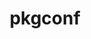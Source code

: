 ---
title: "pkgconf"
layout: cache
categories: [package, develop-2023-05-18]
meta: {"versions": ["1.9.5"], "compilers": ["gcc@=11.1.0", "gcc@=11.3.0", "gcc@=12.1.0", "gcc@=12.3.0", "gcc@=7.3.1", "gcc@=7.5.0", "intel@=2021.9.0", "oneapi@=2023.0.0"], "oss": ["amzn2", "ubuntu18.04", "ubuntu20.04", "ubuntu22.04"], "platforms": ["linux"], "targets": ["aarch64", "neoverse_n1", "ppc64le", "skylake_avx512", "x86_64", "x86_64_v3"], "stacks": ["aws-ahug", "aws-ahug-aarch64", "aws-isc", "aws-isc-aarch64", "aws-pcluster-icelake", "aws-pcluster-neoverse_n1", "aws-pcluster-neoverse_v1", "aws-pcluster-skylake", "build_systems", "data-vis-sdk", "e4s", "e4s-oneapi", "e4s-power", "gpu-tests", "ml-linux-x86_64-cpu", "ml-linux-x86_64-cuda", "ml-linux-x86_64-rocm", "radiuss", "radiuss-aws", "radiuss-aws-aarch64", "root", "tutorial"], "num_specs": 12, "num_specs_by_stack": {"radiuss-aws-aarch64": 2, "root": 12, "aws-isc-aarch64": 2, "aws-pcluster-neoverse_v1": 2, "aws-ahug-aarch64": 2, "aws-pcluster-neoverse_n1": 2, "aws-pcluster-icelake": 3, "aws-pcluster-skylake": 3, "radiuss-aws": 1, "aws-isc": 1, "aws-ahug": 1, "build_systems": 1, "radiuss": 1, "e4s-power": 1, "e4s-oneapi": 1, "gpu-tests": 1, "data-vis-sdk": 1, "e4s": 1, "tutorial": 2, "ml-linux-x86_64-cuda": 1, "ml-linux-x86_64-cpu": 1, "ml-linux-x86_64-rocm": 1}}
spec_details: [{"hash": "p3pajxyxogonxr3xofck3p5dnoge2zrn", "compiler": "gcc@=7.3.1", "versions": ["1.9.5"], "os": "amzn2", "platform": "linux", "target": "aarch64", "variants": ["build_system=autotools"], "stacks": ["radiuss-aws-aarch64", "root", "aws-isc-aarch64", "aws-pcluster-neoverse_v1", "aws-ahug-aarch64", "aws-pcluster-neoverse_n1"], "size": "-", "tarball": "https://binaries.spack.io/releases/develop-2023-05-18/build_cache/linux-amzn2-aarch64/gcc-7.3.1/pkgconf-1.9.5/linux-amzn2-aarch64-gcc-7.3.1-pkgconf-1.9.5-p3pajxyxogonxr3xofck3p5dnoge2zrn.spack"}, {"hash": "4zhfmow2cslbdm3vqbn5bnedd3hlx2hp", "compiler": "gcc@=12.3.0", "versions": ["1.9.5"], "os": "amzn2", "platform": "linux", "target": "neoverse_n1", "variants": ["build_system=autotools"], "stacks": ["root", "aws-pcluster-neoverse_v1", "aws-pcluster-neoverse_n1"], "size": "-", "tarball": "https://binaries.spack.io/releases/develop-2023-05-18/build_cache/linux-amzn2-neoverse_n1/gcc-12.3.0/pkgconf-1.9.5/linux-amzn2-neoverse_n1-gcc-12.3.0-pkgconf-1.9.5-4zhfmow2cslbdm3vqbn5bnedd3hlx2hp.spack"}, {"hash": "eqbm7ove6gdsb74ggrdwg27vf2dcxsce", "compiler": "gcc@=7.3.1", "versions": ["1.9.5"], "os": "amzn2", "platform": "linux", "target": "neoverse_n1", "variants": ["build_system=autotools"], "stacks": ["aws-isc-aarch64", "radiuss-aws-aarch64", "aws-ahug-aarch64", "root"], "size": "-", "tarball": "https://binaries.spack.io/releases/develop-2023-05-18/build_cache/linux-amzn2-neoverse_n1/gcc-7.3.1/pkgconf-1.9.5/linux-amzn2-neoverse_n1-gcc-7.3.1-pkgconf-1.9.5-eqbm7ove6gdsb74ggrdwg27vf2dcxsce.spack"}, {"hash": "7jepdayizja7634ar3efeguofjkggzqy", "compiler": "gcc@=12.3.0", "versions": ["1.9.5"], "os": "amzn2", "platform": "linux", "target": "skylake_avx512", "variants": ["build_system=autotools"], "stacks": ["root", "aws-pcluster-icelake", "aws-pcluster-skylake"], "size": "-", "tarball": "https://binaries.spack.io/releases/develop-2023-05-18/build_cache/linux-amzn2-skylake_avx512/gcc-12.3.0/pkgconf-1.9.5/linux-amzn2-skylake_avx512-gcc-12.3.0-pkgconf-1.9.5-7jepdayizja7634ar3efeguofjkggzqy.spack"}, {"hash": "h5aenmav6wqfhi54s7jddijwh7s67qi7", "compiler": "gcc@=7.3.1", "versions": ["1.9.5"], "os": "amzn2", "platform": "linux", "target": "x86_64_v3", "variants": ["build_system=autotools"], "stacks": ["radiuss-aws", "root", "aws-isc", "aws-pcluster-icelake", "aws-pcluster-skylake", "aws-ahug"], "size": "-", "tarball": "https://binaries.spack.io/releases/develop-2023-05-18/build_cache/linux-amzn2-x86_64_v3/gcc-7.3.1/pkgconf-1.9.5/linux-amzn2-x86_64_v3-gcc-7.3.1-pkgconf-1.9.5-h5aenmav6wqfhi54s7jddijwh7s67qi7.spack"}, {"hash": "kjv6rqwxz6vz3lb6cjijj44orjjn3je4", "compiler": "intel@=2021.9.0", "versions": ["1.9.5"], "os": "amzn2", "platform": "linux", "target": "skylake_avx512", "variants": ["build_system=autotools"], "stacks": ["root", "aws-pcluster-icelake", "aws-pcluster-skylake"], "size": "-", "tarball": "https://binaries.spack.io/releases/develop-2023-05-18/build_cache/linux-amzn2-skylake_avx512/intel-2021.9.0/pkgconf-1.9.5/linux-amzn2-skylake_avx512-intel-2021.9.0-pkgconf-1.9.5-kjv6rqwxz6vz3lb6cjijj44orjjn3je4.spack"}, {"hash": "mo3f2kld7iq2eu6clzq45z7mx63bnsj2", "compiler": "gcc@=7.5.0", "versions": ["1.9.5"], "os": "ubuntu18.04", "platform": "linux", "target": "x86_64_v3", "variants": ["build_system=autotools"], "stacks": ["root", "build_systems", "radiuss"], "size": "-", "tarball": "https://binaries.spack.io/releases/develop-2023-05-18/build_cache/linux-ubuntu18.04-x86_64_v3/gcc-7.5.0/pkgconf-1.9.5/linux-ubuntu18.04-x86_64_v3-gcc-7.5.0-pkgconf-1.9.5-mo3f2kld7iq2eu6clzq45z7mx63bnsj2.spack"}, {"hash": "scsz24nmfbl2w3y2nkz4hh6i77zagl3p", "compiler": "gcc@=11.1.0", "versions": ["1.9.5"], "os": "ubuntu20.04", "platform": "linux", "target": "ppc64le", "variants": ["build_system=autotools"], "stacks": ["root", "e4s-power"], "size": "-", "tarball": "https://binaries.spack.io/releases/develop-2023-05-18/build_cache/linux-ubuntu20.04-ppc64le/gcc-11.1.0/pkgconf-1.9.5/linux-ubuntu20.04-ppc64le-gcc-11.1.0-pkgconf-1.9.5-scsz24nmfbl2w3y2nkz4hh6i77zagl3p.spack"}, {"hash": "yajc6ipgwctuw7wlt3vksdt3nkik4r27", "compiler": "oneapi@=2023.0.0", "versions": ["1.9.5"], "os": "ubuntu20.04", "platform": "linux", "target": "x86_64", "variants": ["build_system=autotools"], "stacks": ["root", "e4s-oneapi"], "size": "-", "tarball": "https://binaries.spack.io/releases/develop-2023-05-18/build_cache/linux-ubuntu20.04-x86_64/oneapi-2023.0.0/pkgconf-1.9.5/linux-ubuntu20.04-x86_64-oneapi-2023.0.0-pkgconf-1.9.5-yajc6ipgwctuw7wlt3vksdt3nkik4r27.spack"}, {"hash": "cuqjthhoumoui5ttmvfjkq4cjwfxhpp2", "compiler": "gcc@=11.1.0", "versions": ["1.9.5"], "os": "ubuntu20.04", "platform": "linux", "target": "x86_64_v3", "variants": ["build_system=autotools"], "stacks": ["root", "gpu-tests", "data-vis-sdk", "e4s"], "size": "-", "tarball": "https://binaries.spack.io/releases/develop-2023-05-18/build_cache/linux-ubuntu20.04-x86_64_v3/gcc-11.1.0/pkgconf-1.9.5/linux-ubuntu20.04-x86_64_v3-gcc-11.1.0-pkgconf-1.9.5-cuqjthhoumoui5ttmvfjkq4cjwfxhpp2.spack"}, {"hash": "mh73nkpzo36xqeaagdrh3qppvmn6zdn6", "compiler": "gcc@=11.3.0", "versions": ["1.9.5"], "os": "ubuntu22.04", "platform": "linux", "target": "x86_64_v3", "variants": ["build_system=autotools"], "stacks": ["tutorial", "ml-linux-x86_64-cuda", "ml-linux-x86_64-cpu", "root", "ml-linux-x86_64-rocm"], "size": "-", "tarball": "https://binaries.spack.io/releases/develop-2023-05-18/build_cache/linux-ubuntu22.04-x86_64_v3/gcc-11.3.0/pkgconf-1.9.5/linux-ubuntu22.04-x86_64_v3-gcc-11.3.0-pkgconf-1.9.5-mh73nkpzo36xqeaagdrh3qppvmn6zdn6.spack"}, {"hash": "gbfssjamarjdhvmb3ctpvpfu6wgvopkg", "compiler": "gcc@=12.1.0", "versions": ["1.9.5"], "os": "ubuntu22.04", "platform": "linux", "target": "x86_64_v3", "variants": ["build_system=autotools"], "stacks": ["root", "tutorial"], "size": "-", "tarball": "https://binaries.spack.io/releases/develop-2023-05-18/build_cache/linux-ubuntu22.04-x86_64_v3/gcc-12.1.0/pkgconf-1.9.5/linux-ubuntu22.04-x86_64_v3-gcc-12.1.0-pkgconf-1.9.5-gbfssjamarjdhvmb3ctpvpfu6wgvopkg.spack"}]
---